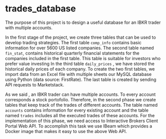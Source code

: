 # trades_database

The purpose of this project is to design a useful database for an IBKR trader with multiple accounts. 

In the first stage of the project, we create three tables that can be used to develop trading strategies. The first table ```comp_info``` contains basic information for over 5600 US listed companies. The second table named ```fin_stat```, contains historical quarterly financial statements for the companies included in the first table. This table is suitable for investors who prefer value investing In the third table ```daily_prices``` , we have stored the historical daily prices of each company. To create the two first tables, we import data from an Excel file with multiple sheets our MySQL database using Python (data source: FirstRate). The last table is created by sending API requests to Marketstack.

As we said , an IBKR trader can have multiple accounts. To every account corresponds a stock portofolio. Therefore, in the second phase we create tables that keep track of the trades of different accounts. The table named ```accounts``` contains information for every existing account and the table named ```trades``` includes all the executed trades of these accounts. For the implementation of this phase, we need access to Interactive Brokers Client Portal Web API. To accomplish this task we use IBeam which provides a Docker image that makes it easy to use the above Web API.
